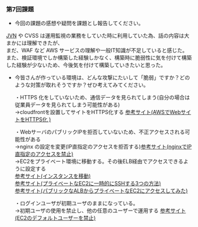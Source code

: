### 第7回課題

- 今回の課題の感想や疑問を課題とし報告してください。

[JVN](https://jvn.jp/) や CVSS は運用監視の業務をしていた時に利用していた為、話の内容は大まかには理解できたが、<br>
まだ、WAF など AWS サービスの理解や一般IT知識が不足していると感じた。<br>
また、検証環境でしか構築した経験しかなく、構築時に脆弱性に気を付けて構築した経験が少ないため、今後気を付けて構築していきたいと思った。


- 今皆さんが作っている環境は、どんな攻撃にたいして「脆弱」ですか？どのような対策が取れそうですか？ぜひ考えてみてください。

  ・HTTPS 化をしていないため、通信データを見られてしまう(自分の場合は従業員データを見られてしまう可能性がある)<br>
    →cloudfrontを設置してサイトをHTTPS化する [参考サイト(AWSでWebサイトをHTTPS化 )](https://recipe.kc-cloud.jp/archives/11408/)<br>
    
  ・WebサーバのパブリックIPを拒否していないため、不正アクセスされる可能性がある<br>
    →nginx の設定を変更(IP直指定のアクセスを拒否する)[参考サイト(nginxでIP直指定のアクセスを禁止)](https://hit.hateblo.jp/entry/elb/direct-ip/deny)<br>
    →EC2をプライベート環境に移動する。その後ELB経由でアクセスできるように設定する<br>
    [参考サイト(インスタンスを移動)](https://aws.amazon.com/jp/premiumsupport/knowledge-center/move-ec2-instance/)<br>
    [参考サイト(プライベートなEC2に一時的にSSHする3つの方法)](https://dev.classmethod.jp/articles/bastion-3way-rk/)<br>
    [参考サイト(パブリックなALBからプライベートなEC2にアクセスしてみた)](https://zenn.dev/mn87/articles/b6a5e0e5b5ee4c)
    
  ・ログインユーザが初期ユーザのままになっている。<br>
    →初期ユーザの使用を禁止し、他の任意のユーザーで運用する [参考サイト(EC2のデフォルトユーザーを禁止)](https://www.linuxmaster.jp/linux_skill/2021/04/amazon-linux2ec2ec2-user.html)
